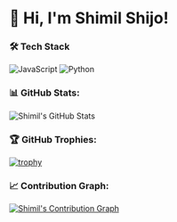 


<!---
shimilgithub/shimilgithub is a ✨ special ✨ repository because its `README.md` (this file) appears on your GitHub profile.
You can click the Preview link to take a look at your changes.


--->

# 👋 Hi, I'm Shimil Shijo!

### 🛠 Tech Stack
![JavaScript](https://img.shields.io/badge/JavaScript-F7DF1E?style=flat&logo=javascript&logoColor=black)
![Python](https://img.shields.io/badge/Python-3776AB?style=flat&logo=python&logoColor=white)

### 📊 GitHub Stats:
![Shimil's GitHub Stats](https://github-readme-stats.vercel.app/api?username=shimilgithub&show_icons=true&theme=radical)

### 🏆 GitHub Trophies:
[![trophy](https://github-profile-trophy.vercel.app/?username=shimilgithub&theme=monokai)](https://github.com/ryo-ma/github-profile-trophy)



### 📈 Contribution Graph:
[![Shimil's Contribution Graph](https://activity-graph.herokuapp.com/graph?username=shimilgithub&theme=redical)](https://github.com/ashutosh00710/github-readme-activity-graph)
